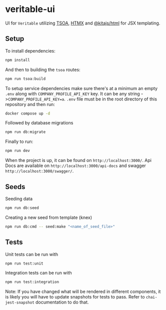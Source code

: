 # veritable-ui

UI for `Veritable` utilizing [TSOA](https://tsoa-community.github.io/docs/getting-started.html), [HTMX](https://htmx.org/) and [@kitajs/html](https://www.npmjs.com/package/@kitajs/html) for JSX templating.

## Setup

To install dependencies:

```bash
npm install
```

And then to building the `tsoa` routes:

```bash
npm run tsoa:build
```

To setup service dependencies make sure there's at a minimum an empty `.env` along with `COMPANY_PROFILE_API_KEY` key. It can be any string ->`COMPANY_PROFILE_API_KEY=a`. `.env` file must be in the root directory of this repository and then run:

```bash
docker compose up -d
```

Followed by database migrations

```bash
npm run db:migrate
```

Finally to run:

```bash
npm run dev
```

When the project is up, it can be found on `http://localhost:3000/`.
Api Docs are available on `http://localhost:3000/api-docs` and swagger `http://localhost:3000/swagger/`.

## Seeds

Seeding data

```bash
npm run db:seed
```

Creating a new seed from template (knex)

```bash
npm run db:cmd -- seed:make "<name_of_seed_file>"
```

## Tests

Unit tests can be run with

```bash
npm run test:unit
```

Integration tests can be run with

```bash
npm run test:integration
```

Note: If you have changed what will be rendered in different components, it is likely you will have to update snapshots for tests to pass. Refer to `chai-jest-snapshot` documentation to do that.
